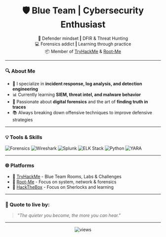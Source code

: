 <h1 align="center">🛡️ Blue Team | Cybersecurity Enthusiast</h1>

<p align="center">
  🧠 Defender mindset <strong>|</strong> DFIR & Threat Hunting<br>
  💻 Forensics addict <strong>|</strong> Learning through practice<br>
  📦 Member of <a href="https://www.tryhackme.com/">TryHackMe</a> & <a href="https://www.root-me.org/">Root-Me</a><br>
</p>

---

### 🔍 About Me

- 🧰 I specialize in **incident response, log analysis, and detection engineering**
- 📊 Currently learning **SIEM, threat intel, and malware behavior**
- 🔬 Passionate about **digital forensics** and the art of **finding truth in traces**
- 📚 Always breaking down offensive techniques to improve defensive strategies

---

### 💡 Tools & Skills

![Forensics](https://img.shields.io/badge/-Forensics-4B8BBE?style=flat-square)
![Wireshark](https://img.shields.io/badge/-Wireshark-007ACC?style=flat-square)
![Splunk](https://img.shields.io/badge/-Splunk-000000?style=flat-square)
![ELK Stack](https://img.shields.io/badge/-ELK-005571?style=flat-square)
![Python](https://img.shields.io/badge/-Python-3776AB?style=flat-square)
![YARA](https://img.shields.io/badge/-YARA-FF4500?style=flat-square)

---

### 🌐 Platforms

- 🔐 [TryHackMe](https://tryhackme.com/p/GaneSSH) - Blue Team Rooms, Labs & Challenges  
- 📂 [Root-Me](https://www.root-me.org/0xGaneSSH) - Focus on system, network & forensics  
- 🧪 [HackTheBox](https://app.hackthebox.com/users/1765572) - Focus on Sherlocks and learning

---

### 🧬 Quote to live by:
> *"The quieter you become, the more you can hear."*

---

<p align="center">
  <img src="https://komarev.com/ghpvc/?username=0xGaneSSH&label=Profile+Views" alt="views" />
</p>

